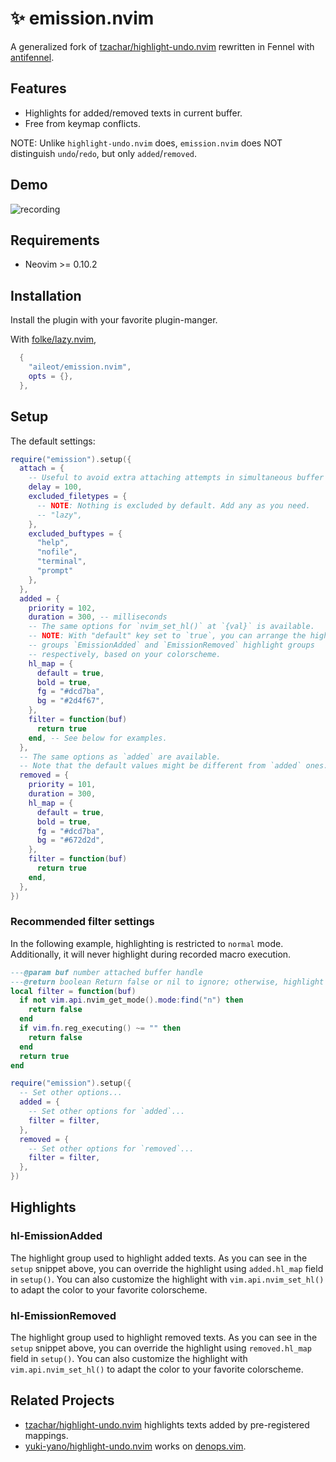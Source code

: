 # ✨ emission.nvim

A generalized fork of
[tzachar/highlight-undo.nvim]
rewritten in Fennel with
[antifennel](https://git.sr.ht/~technomancy/antifennel).

## Features

- Highlights for added/removed texts in current buffer.
- Free from keymap conflicts.

NOTE: Unlike `highlight-undo.nvim` does, `emission.nvim` does NOT distinguish
`undo`/`redo`, but only `added`/`removed`.

## Demo

<!-- TODO: Replace demo with asciinema -->

![recording](https://github.com/tzachar/highlight-undo.nvim/assets/4946827/81b85a3b-b563-4e97-b4e1-7a48d0d2f912)

## Requirements

- Neovim >= 0.10.2

## Installation

Install the plugin with your favorite plugin-manger.

With [folke/lazy.nvim](https://github/folke/lazy.nvim),

```lua
  {
    "aileot/emission.nvim",
    opts = {},
  },
```

## Setup

The default settings:

```lua
require("emission").setup({
  attach = {
    -- Useful to avoid extra attaching attempts in simultaneous buffer editing such as `:bufdo` or `:cdo`.
    delay = 100,
    excluded_filetypes = {
      -- NOTE: Nothing is excluded by default. Add any as you need.
      -- "lazy",
    },
    excluded_buftypes = {
      "help",
      "nofile",
      "terminal",
      "prompt"
    },
  },
  added = {
    priority = 102,
    duration = 300, -- milliseconds
    -- The same options for `nvim_set_hl()` at `{val}` is available.
    -- NOTE: With "default" key set to `true`, you can arrange the highlight
    -- groups `EmissionAdded` and `EmissionRemoved` highlight groups
    -- respectively, based on your colorscheme.
    hl_map = {
      default = true,
      bold = true,
      fg = "#dcd7ba",
      bg = "#2d4f67",
    },
    filter = function(buf)
      return true
    end, -- See below for examples.
  },
  -- The same options as `added` are available.
  -- Note that the default values might be different from `added` ones.
  removed = {
    priority = 101,
    duration = 300,
    hl_map = {
      default = true,
      bold = true,
      fg = "#dcd7ba",
      bg = "#672d2d",
    },
    filter = function(buf)
      return true
    end,
  },
})
```

### Recommended filter settings

In the following example, highlighting is restricted to `normal` mode.
Additionally, it will never highlight during recorded macro execution.

```lua
---@param buf number attached buffer handle
---@return boolean Return false or nil to ignore; otherwise, highlight texts
local filter = function(buf)
  if not vim.api.nvim_get_mode().mode:find("n") then
    return false
  end
  if vim.fn.reg_executing() ~= "" then
    return false
  end
  return true
end

require("emission").setup({
  -- Set other options...
  added = {
    -- Set other options for `added`...
    filter = filter,
  },
  removed = {
    -- Set other options for `removed`...
    filter = filter,
  },
})
```

## Highlights

### hl-EmissionAdded

The highlight group used to highlight added texts.
As you can see in the `setup` snippet above, you can override the highlight
using `added.hl_map` field in `setup()`.
You can also customize the highlight with `vim.api.nvim_set_hl()`
to adapt the color to your favorite colorscheme.

### hl-EmissionRemoved

The highlight group used to highlight removed texts.
As you can see in the `setup` snippet above, you can override the highlight
using `removed.hl_map` field in `setup()`.
You can also customize the highlight with `vim.api.nvim_set_hl()`
to adapt the color to your favorite colorscheme.

## Related Projects

- [tzachar/highlight-undo.nvim]
  highlights texts added by pre-registered mappings.
- [yuki-yano/highlight-undo.nvim]
  works on [denops.vim].

[tzachar/highlight-undo.nvim]: https://github.com/tzachar/highlight-undo.nvim
[yuki-yano/highlight-undo.nvim]: https://github.com/yuki-yano/highlight-undo.nvim
[denops.vim]: https://github.com/vim-denops/denops.vim
